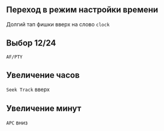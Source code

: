 ## Переход в режим настройки времени

Долгий тап фишки вверх на слово `clock`

## Выбор 12/24

`AF/PTY`

## Увеличение часов

`Seek Track` вверх

## Увеличение минут

`APC` вниз